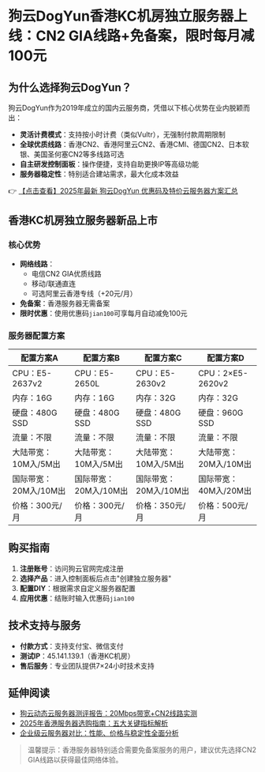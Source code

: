 # 狗云DogYun香港KC机房独立服务器上线：CN2 GIA线路+免备案，限时每月减100元

## 为什么选择狗云DogYun？

狗云DogYun作为2019年成立的国内云服务商，凭借以下核心优势在业内脱颖而出：

- **灵活计费模式**：支持按小时计费（类似Vultr），无强制付款周期限制
- **全球优质线路**：香港CN2、香港阿里云CN2、香港CMI、德国CN2、日本软银、美国圣何塞CN2等多线路可选
- **自主研发控制面板**：操作便捷，支持自助更换IP等高级功能
- **服务器稳定性**：特别适合建站需求，最大化成本效益

👉 [【点击查看】2025年最新 狗云DogYun 优惠码及特价云服务器方案汇总](https://bit.ly/DogYun)

## 香港KC机房独立服务器新品上市

### 核心优势
- **网络线路**：
  - 电信CN2 GIA优质线路
  - 移动/联通直连
  - 可选阿里云香港专线（+20元/月）
- **免备案**：香港服务器无需备案
- **限时优惠**：使用优惠码`jian100`可享每月自动减免100元

### 服务器配置方案

| 配置方案A | 配置方案B | 配置方案C | 配置方案D |
|----------|----------|----------|----------|
| CPU：E5-2637v2 | CPU：E5-2650L | CPU：E5-2630v2 | CPU：2×E5-2620v2 |
| 内存：16G | 内存：16G | 内存：32G | 内存：32G |
| 硬盘：480G SSD | 硬盘：480G SSD | 硬盘：480G SSD | 硬盘：960G SSD |
| 流量：不限 | 流量：不限 | 流量：不限 | 流量：不限 |
| 大陆带宽：10M入/5M出 | 大陆带宽：10M入/5M出 | 大陆带宽：10M入/5M出 | 大陆带宽：20M入/10M出 |
| 国际带宽：20M入/10M出 | 国际带宽：20M入/10M出 | 国际带宽：20M入/10M出 | 国际带宽：40M入/20M出 |
| 价格：300元/月 | 价格：300元/月 | 价格：350元/月 | 价格：500元/月 |

## 购买指南

1. **注册账号**：访问狗云官网完成注册
2. **选择产品**：进入控制面板后点击"创建独立服务器"
3. **配置DIY**：根据需求自定义服务器配置
4. **应用优惠**：结账时输入优惠码`jian100`

## 技术支持与服务
- **付款方式**：支持支付宝、微信支付
- **测试IP**：45.141.139.1（香港KC机房）
- **售后服务**：专业团队提供7×24小时技术支持

## 延伸阅读
- [狗云动态云服务器测评报告：20Mbps带宽+CN2线路实测]()
- [2025年香港服务器选购指南：五大关键指标解析]()
- [企业级云服务器对比：性能、价格与稳定性全面分析]()

> 温馨提示：香港服务器特别适合需要免备案服务的用户，建议优先选择CN2 GIA线路以获得最佳网络体验。